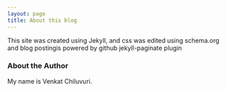 ```yaml
---
layout: page
title: About this blog
---
```


This site was created using Jekyll, and css was edited using schema.org and blog postingis powered by github jekyll-paginate plugin



### About the Author

My name is Venkat Chiluvuri. 
